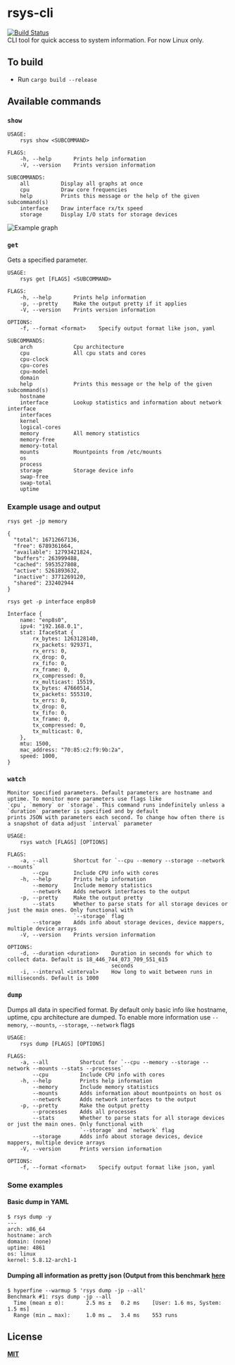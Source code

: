 # rsys-cli
[![Build Status](https://travis-ci.com/wojciechkepka/rsys-cli.svg?branch=master)](https://travis-ci.com/wojciechkepka/rsys-cli)  
CLI tool for quick access to system information. For now Linux only.

## To build
 - Run `cargo build --release`

## Available commands
### `show`
```
USAGE:
    rsys show <SUBCOMMAND>

FLAGS:
    -h, --help       Prints help information
    -V, --version    Prints version information

SUBCOMMANDS:
    all          Display all graphs at once
    cpu          Draw core frequencies
    help         Prints this message or the help of the given subcommand(s)
    interface    Draw interface rx/tx speed
    storage      Display I/O stats for storage devices
```
![Example graph](https://github.com/wojciechkepka/rsys-cli/blob/master/example_output/graph.gif)

### `get`
Gets a specified parameter.
```
USAGE:
    rsys get [FLAGS] <SUBCOMMAND>

FLAGS:
    -h, --help       Prints help information
    -p, --pretty     Make the output pretty if it applies
    -V, --version    Prints version information

OPTIONS:
    -f, --format <format>    Specify output format like json, yaml

SUBCOMMANDS:
    arch             Cpu architecture
    cpu              All cpu stats and cores
    cpu-clock
    cpu-cores
    cpu-model
    domain
    help             Prints this message or the help of the given subcommand(s)
    hostname
    interface        Lookup statistics and information about network interface
    interfaces
    kernel
    logical-cores
    memory           All memory statistics
    memory-free
    memory-total
    mounts           Mountpoints from /etc/mounts
    os
    process
    storage          Storage device info
    swap-free
    swap-total
    uptime
```
### Example usage and output
`rsys get -jp memory`  
```
{
  "total": 16712667136,
  "free": 6789361664,
  "available": 12793421824,
  "buffers": 263999488,
  "cached": 5953527808,
  "active": 5261893632,
  "inactive": 3771269120,
  "shared": 232402944
}
```
`rsys get -p interface enp8s0`  
```
Interface {
    name: "enp8s0",
    ipv4: "192.168.0.1",
    stat: IfaceStat {
        rx_bytes: 1263128140,
        rx_packets: 929371,
        rx_errs: 0,
        rx_drop: 0,
        rx_fifo: 0,
        rx_frame: 0,
        rx_compressed: 0,
        rx_multicast: 15519,
        tx_bytes: 47660514,
        tx_packets: 555310,
        tx_errs: 0,
        tx_drop: 0,
        tx_fifo: 0,
        tx_frame: 0,
        tx_compressed: 0,
        tx_multicast: 0,
    },
    mtu: 1500,
    mac_address: "70:85:c2:f9:9b:2a",
    speed: 1000,
}
```
### `watch`
```
Monitor specified parameters. Default parameters are hostname and uptime. To monitor more parameters use flags like
`cpu`, `memory` or `storage`. This command runs indefinitely unless a `duration` parameter is specified and by default
prints JSON with parameters each second. To change how often there is a snapshot of data adjust `interval` parameter

USAGE:
    rsys watch [FLAGS] [OPTIONS]

FLAGS:
    -a, --all        Shortcut for `--cpu --memory --storage --network --mounts`
        --cpu        Include CPU info with cores
    -h, --help       Prints help information
        --memory     Include memory statistics
        --network    Adds network interfaces to the output
    -p, --pretty     Make the output pretty
        --stats      Whether to parse stats for all storage devices or just the main ones. Only functional with
                     `--storage` flag
        --storage    Adds info about storage devices, device mappers, multiple device arrays
    -V, --version    Prints version information

OPTIONS:
    -d, --duration <duration>    Duration in seconds for which to collect data. Default is 18_446_744_073_709_551_615
                                 seconds
    -i, --interval <interval>    How long to wait between runs in milliseconds. Default is 1000
```
### `dump`                                                                 
Dumps all data in specified format. By default only basic info like
hostname, uptime, cpu architecture are dumped. To enable more information
use `--memory`, `--mounts`, `--storage`, `--network` flags
```
USAGE:
    rsys dump [FLAGS] [OPTIONS]

FLAGS:
    -a, --all          Shortcut for `--cpu --memory --storage --network --mounts --stats --processes`
        --cpu          Include CPU info with cores
    -h, --help         Prints help information
        --memory       Include memory statistics
        --mounts       Adds information about mountpoints on host os
        --network      Adds network interfaces to the output
    -p, --pretty       Make the output pretty
        --processes    Adds all processes
        --stats        Whether to parse stats for all storage devices or just the main ones. Only functional with
                       `--storage` and `network` flag
        --storage      Adds info about storage devices, device mappers, multiple device arrays
    -V, --version      Prints version information

OPTIONS:
    -f, --format <format>    Specify output format like json, yaml
```

### Some examples
#### Basic dump in YAML
```
$ rsys dump -y
---
arch: x86_64
hostname: arch
domain: (none)
uptime: 4861
os: linux
kernel: 5.8.12-arch1-1
```

#### Dumping all information as pretty json (Output from this benchmark [here](https://github.com/wojciechkepka/rsys-cli/blob/master/example_output/dump)
```
$ hyperfine --warmup 5 'rsys dump -jp --all'
Benchmark #1: rsys dump -jp --all
  Time (mean ± σ):       2.5 ms ±   0.2 ms    [User: 1.6 ms, System: 1.5 ms]
  Range (min … max):     1.0 ms …   3.4 ms    553 runs
```



## License
[**MIT**](https://github.com/wojciechkepka/rsys-cli/blob/master/LICENSE)
